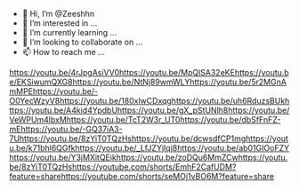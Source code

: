 - 👋 Hi, I’m @Zeeshhn
- 👀 I’m interested in ...
- 🌱 I’m currently learning ...
- 💞️ I’m looking to collaborate on ...
- 📫 How to reach me ...

<!---
Zeeshhn/Zeeshhn is a ✨ special ✨ repository because its `README.md` (this file) appears on your GitHub profile.
You can click the Preview link to take a look at your changes.
--->
https://youtu.be/4rJpgAsiVV0https://youtu.be/MpQlSA32eKEhttps://youtu.be/EKSiwumQXG8https://youtu.be/NtNj89wmWLYhttps://youtu.be/5r2MGnAmMPEhttps://youtu.be/-O0YecWzyV8https://youtu.be/180xlwCDxqghttps://youtu.be/uh6RduzsBUkhttps://youtu.be/A4kid4YpdbUhttps://youtu.be/gX_pStUNlh8https://youtu.be/VeWPUm4lbxMhttps://youtu.be/TcT2W3r_UT0https://youtu.be/dbSfFnFZ-mEhttps://youtu.be/-GQ37iA3-7Uhttps://youtu.be/8zYiT0TQzHshttps://youtu.be/dcwsdfCP1mghttps://youtu.be/k71bhl6QGfkhttps://youtu.be/_LfJZYjIqj8https://youtu.be/ab01GIOoFZYhttps://youtu.be/Y3jMXitQEikhttps://youtu.be/zoDQu6MmZCwhttps://youtu.be/8zYiT0TQzHshttps://youtube.com/shorts/EmhF2CafUDM?feature=sharehttps://youtube.com/shorts/seMOj1vBO6M?feature=share
